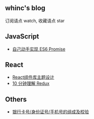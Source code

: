 
## whinc's blog

订阅请点 watch, 收藏请点 star

## JavaScript

* [自己动手实现 ES6 Promise](https://github.com/whinc/blog/issues/2)

## React

* [React组件库主题设计](https://github.com/whinc/blog/issues/4)
* [10 分钟理解 Redux](https://github.com/whinc/blog/issues/5)

## Others

* [银行卡号/身份证号/手机号的组成及校验](https://github.com/whinc/blog/issues/6)